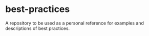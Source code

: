 # best-practices
A repository to be used as a personal reference for examples and descriptions of best practices.
